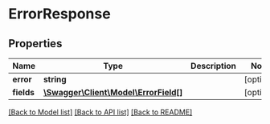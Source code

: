 # ErrorResponse

## Properties
Name | Type | Description | Notes
------------ | ------------- | ------------- | -------------
**error** | **string** |  | [optional] 
**fields** | [**\Swagger\Client\Model\ErrorField[]**](ErrorField.md) |  | [optional] 

[[Back to Model list]](../../README.md#documentation-for-models) [[Back to API list]](../../README.md#documentation-for-api-endpoints) [[Back to README]](../../README.md)

